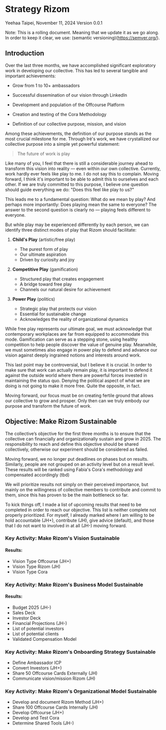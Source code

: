 # Strategy Rizom

Yeehaa
Taipei, November 11, 2024
Version 0.0.1

Note: This is a rolling document. Meaning that we update it as we go along. In order to keep it clear, we use: (semantic versioning)(https://semver.org/).

## Introduction

Over the last three months, we have accomplished significant exploratory work in developing our collective. This has led to several tangible and important achievements:

- Grow from 1 to 10+ ambassadors

- Successful dissemination of our vision through LinkedIn

- Development and population of the Offcourse Platform

- Creation and testing of the Cora Methodology

- Definition of our collective purpose, mission, and vision

Among these achievements, the definition of our purpose stands as the most crucial milestone for me. Through Iré's work, we have crystallized our collective purpose into a simple yet powerful statement:

> The future of work is play

Like many of you, I feel that there is still a considerable journey ahead to transform this vision into reality — even within our own collective. Currently, work hardly ever feels like play to me. I do not say this to complain. Moving forward, I think it's important to be able to admit this to ourselves and each other. If we are truly committed to this purpose, I believe one question should guide everything we do: "Does this feel like play to us?"

This leads me to a fundamental question: What do we mean by play? And perhaps more importantly: Does playing mean the same to everyone? The answer to the second question is clearly no — playing feels different to everyone. 

But while play may be experienced differently by each person, we can identify three distinct modes of play that Rizom should facilitate:

1. **Child's Play** (artistic/free play)
   - The purest form of play
   - Our ultimate aspiration
   - Driven by curiosity and joy

2. **Competitive Play** (gamification)
   - Structured play that creates engagement
   - A bridge toward free play
   - Channels our natural desire for achievement

3. **Power Play** (politics)
   - Strategic play that protects our vision
   - Essential for sustainable change
   - Acknowledges the reality of organizational dynamics

While free play represents our ultimate goal, we must acknowledge that contemporary workplaces are far from equipped to accommodate this mode. Gamification can serve as a stepping stone, using healthy competition to help people discover the value of genuine play. Meanwhile, we must sometimes also engage in power play to defend and advance our vision against deeply ingrained notions and interests around work.

This last point may be controversial, but I believe it is crucial. In order to make sure that work can actually remain play, it is important to defend it against the outside world where there are powerful forces invested in maintaining the status quo. Denying the political aspect of what we are doing is not going to make it more free. Quite the opposite, in fact.

Moving forward, our focus must be on creating fertile ground that allows our collective to grow and prosper. Only then can we truly embody our purpose and transform the future of work.


## Objective: Make Rizom Sustainable

The collective’s objective for the first three months is to ensure that the collective can financially and organizationally sustain and grow in 2025. The responsibility to reach and define this objective should be shared collectively, otherwise our experiment should be considered as failed.

Moving forward, we no longer put deadlines on phases but on results. Similarly, people are not grouped on an activity level but on a result level. These results will be ranked using Fabia's Cora's methodology and compensated accordingly (tbd)

We will prioritize results not simply on their perceived importance, but mainly on the willingness of collective members to contribute and commit to them, since this has proven to be the main bottleneck so far.

To kick things off, I made a list of upcoming results that need to be completed in order to reach our objective. This list is neither complete not properly prioritized. For myself, I already marked where I am willing to be hold accountable (JH+), contribute (JH), give advice (default), and those that I do not want to involved in at all (JH-) moving forward.


### Key Activity: Make Rizom's Vision Sustainable

#### Results:

+ Vision Type Offcourse (JH+)
+ Vision Type Rizom (JH)
+ Vision Type Cora 


### Key Activity: Make Rizom's Business Model Sustainable

#### Results:

+ Budget 2025 (JH-)
+ Sales Deck 
+ Investor Deck 
+ Financial Projections (JH-)
+ List of potential investors 
+ List of potential clients 
+ Validated Compensation Model 


### Key Activity: Make Rizom's Onboarding Strategy Sustainable

+ Define Ambassador ICP 
+ Convert Investors (JH+)
+ Share 50 Offcourse Cards Externally (JH)
+ Communicate vision/mission Rizom (JH)


### Key Activity: Make Rizom's Organizational Model Sustainable

+ Develop and document Rizom Method (JH+)
+ Share 100 Offcourse Cards Internally (JH)
+ Develop Offcourse (JH+)
+ Develop and Test Cora 
+ Determine Shared Tools (JH-)

